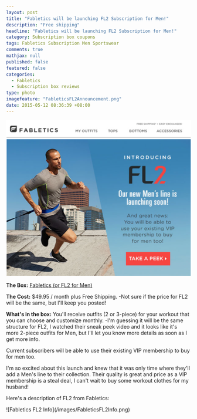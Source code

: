```yaml
---
layout: post
title: "Fabletics will be launching FL2 Subscription for Men!"
description: "Free shipping"
headline: "Fabletics will be launching FL2 Subscription for Men!"
category: Subscription box coupons
tags: Fabletics Subscription Men Sportswear
comments: true
mathjax: null
published: false
featured: false
categories: 
  - Fabletics
  - Subscription box reviews
type: photo
imagefeature: "FableticsFL2Announcement.png"
date: 2015-05-12 08:36:39 +08:00
---
```

![Fabletics FL2 Announcement](/images/FableticsFL2Announcement.png)
<p><b>The Box:</b> <a href="http://www.fabletics.com/invite/whatsupmailbox/">Fabletics (or FL2 for Men)</a></p>
<p><b>The Cost:</b> $49.95 / month plus Free Shipping. -Not sure if the price for FL2 will be the same, but I'll keep you posted!</p>
<p><b>What's in the box:</b> You'll receive outfits (2 or 3-piece) for your workout that you can choose and customize monthly. 
-I'm guessing it will be the same structure for FL2, I watched their sneak peek video and it looks like it's more 2-piece outfits for Men, but I'll let you know more details as soon as I get more info.</p>

<p>Current subscribers will be able to use their existing VIP membership to buy for men too.</p>

<p>I'm so excited about this launch and knew that it was only time where they'll add a Men's line to their collection. Their quality is great and price as a VIP membership is a <crossout>steal</crossout> deal, I can't wait to buy some workout clothes for my husband!</p>

<p>Here's a description of FL2 from Fabletics:</p>
![Fabletics FL2 Info](/images/FableticsFL2Info.png)
